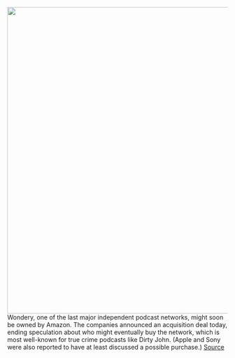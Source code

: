 <img src='https://cdn.vox-cdn.com/thumbor/qWgor0JZy22-QAGZ5_kiuLdpync=/0x0:2342x1561/1200x800/filters:focal(984x594:1358x968)/cdn.vox-cdn.com/uploads/chorus_image/image/68598740/amazonwondery.5.jpg' width='700px' /><br/>
Wondery, one of the last major independent podcast networks, might soon be owned by Amazon. The companies announced an acquisition deal today, ending speculation about who might eventually buy the network, which is most well-known for true crime podcasts like Dirty John. (Apple and Sony were also reported to have at least discussed a possible purchase.)
<a href='https://www.theverge.com/2020/12/30/22098312/amazon-music-wondery-acquire-buy-podcast-industry'> Source <a/>